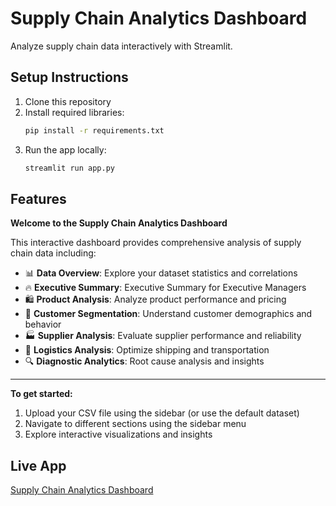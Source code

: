# Supply Chain Analytics Dashboard
Analyze supply chain data interactively with Streamlit.

## Setup Instructions
1. Clone this repository
2. Install required libraries:
   ```bash
   pip install -r requirements.txt
   ```
4. Run the app locally:
   ```bash
   streamlit run app.py
   ```
## Features

**Welcome to the Supply Chain Analytics Dashboard**
    
This interactive dashboard provides comprehensive analysis of supply chain data including:

- 📊 **Data Overview**: Explore your dataset statistics and correlations
- 🔥 **Executive Summary**: Executive Summary for Executive Managers
- 🛍️ **Product Analysis**: Analyze product performance and pricing
- 👥 **Customer Segmentation**: Understand customer demographics and behavior
- 🏭 **Supplier Analysis**: Evaluate supplier performance and reliability
- 🚚 **Logistics Analysis**: Optimize shipping and transportation
- 🔍 **Diagnostic Analytics**: Root cause analysis and insights
    
---

**To get started:**
1. Upload your CSV file using the sidebar (or use the default dataset)
2. Navigate to different sections using the sidebar menu
3. Explore interactive visualizations and insights

## Live App

[Supply Chain Analytics Dashboard](https://scdashboardmbs.streamlit.app/)
